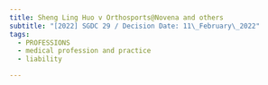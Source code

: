 ```yaml
---
title: Sheng Ling Huo v Orthosports@Novena and others
subtitle: "[2022] SGDC 29 / Decision Date: 11\_February\_2022"
tags:
  - PROFESSIONS
  - medical profession and practice
  - liability

---
```

